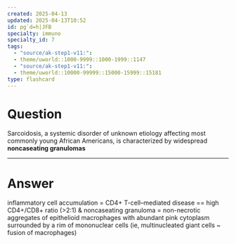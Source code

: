 ```yaml
---
created: 2025-04-13
updated: 2025-04-13T10:52
id: pg`d=h|JFB
specialty: immuno
specialty_id: 7
tags:
  - "source/ak-step1-v11:": 
  - theme/uworld::1000-9999::1000-1999::1147
  - "source/ak-step1-v11:": 
  - theme/uworld::10000-99999::15000-15999::15181
type: flashcard
---
```


# Question
Sarcoidosis, a systemic disorder of unknown etiology affecting most commonly young African Americans, is characterized by widespread **noncaseating granulomas**

---

# Answer
inflammatory cell accumulation = CD4+ T-cell–mediated disease == high CD4+/CD8+ ratio (>2:1)  &  noncaseating granuloma = non-necrotic aggregates of epithelioid macrophages with abundant pink cytoplasm surrounded by a rim of mononuclear cells (ie, multinucleated giant cells ~ fusion of macrophages)
